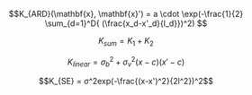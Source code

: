 $$K_{ARD}(\mathbf{x}, \mathbf{x}') = a \cdot \exp(-\frac{1}{2} \sum_{d=1}^D{ (\frac{x_d-x'_d}{l_d}})^2) $$

$$K_{sum} = K_1+K_2$$

$$K_{linear}=σ_b^2 + σ_v^2(x-c)(x'-c)$$

$$K_{SE} = σ^2exp(-\frac{(x-x')^2}{2l^2})^2$$